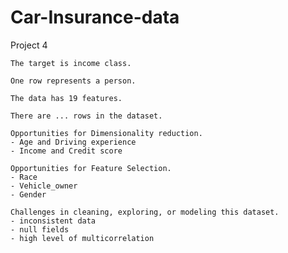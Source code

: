 # Car-Insurance-data
Project 4

    The target is income class.
    
    One row represents a person.
    
    The data has 19 features.
    
    There are ... rows in the dataset.
    
    Opportunities for Dimensionality reduction.
    - Age and Driving experience
    - Income and Credit score

    Opportunities for Feature Selection.
    - Race
    - Vehicle_owner
    - Gender
    
    Challenges in cleaning, exploring, or modeling this dataset.
    - inconsistent data
    - null fields 
    - high level of multicorrelation
